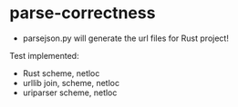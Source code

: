 # parse-correctness

+ parsejson.py will generate the url files for Rust project!

Test implemented:
+ Rust scheme, netloc
+ urllib join, scheme, netloc
+ uriparser scheme, netloc
